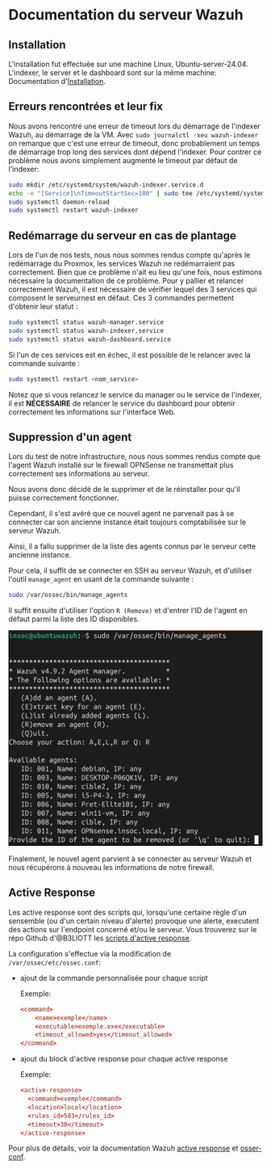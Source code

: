 # Documentation du serveur Wazuh

## Installation
L'installation fut effectuée sur une machine Linux, Ubuntu-server-24.04. L'indexer, le server et le dashboard sont sur la même machine:
Documentation d'[Installation](https://documentation.wazuh.com/current/installation-guide/index.html).

## Erreurs rencontrées et leur fix
Nous avons rencontré une erreur de timeout lors du démarrage de l'indexer Wazuh, au démarrage de la VM. Avec `sudo journalctl -xeu wazuh-indexer` on remarque que c'est une erreur de timeout, donc probablement un temps de démarrage trop long des services dont dépend l'indexer. Pour contrer ce problème nous avons simplement augmenté le timeout par défaut de l'indexer:
```bash
sudo mkdir /etc/systemd/system/wazuh-indexer.service.d
echo -e "[Service]\nTimeoutStartSec=180" | sudo tee /etc/systemd/system/wazuh-indexer.service.d/startup-timeout.conf
sudo systemctl daemon-reload
sudo systemctl restart wazuh-indexer
```

## Redémarrage du serveur en cas de plantage
Lors de l'un de nos tests, nous nous sommes rendus compte qu'après le redémarrage du Proxmox, les services Wazuh ne redémarraient pas correctement.
Bien que ce problème n'ait eu lieu qu'une fois, nous estimons nécessaire la documentation de ce problème.
Pour y pallier et relancer correctement Wazuh, il est nécessaire de vérifier lequel des 3 services qui composent le serveurnest en défaut.
Ces 3 commandes permettent d'obtenir leur statut :
```bash
sudo systemctl status wazuh-manager.service
sudo systemctl status wazuh-indexer.service
sudo systemctl status wazuh-dashboard.service
```

Si l'un de ces services est en échec, il est possible de le relancer avec la commande suivante :
```bash
sudo systemctl restart <nom_service>
```

Notez que si vous relancez le service du manager ou le service de l'indexer, il est **NÉCESSAIRE** de relancer le service du dashboard pour obtenir correctement les informations sur l'interface Web.


## Suppression d'un agent
Lors du test de notre infrastructure, nous nous sommes rendus compte que l'agent Wazuh installé sur le firewall OPNSense ne transmettait plus correctement ses informations au serveur.

Nous avons donc décidé de le supprimer et de le réinstaller pour qu'il puisse correctement fonctionner.

Cependant, il s'est avéré que ce nouvel agent ne parvenait pas à se connecter car son ancienne instance était toujours comptabilisée sur le serveur Wazuh.

Ainsi, il a fallu supprimer de la liste des agents connus par le serveur cette ancienne instance.

Pour cela, il suffit de se connecter en SSH au serveur Wazuh, et d'utiliser l'outil `manage_agent` en usant de la commande suivante :
```bash
sudo /var/ossec/bin/manage_agents
```
Il suffit ensuite d'utiliser l'option `R (Remove)` et d'entrer l'ID de l'agent en défaut parmi la liste des ID disponibles.

![Remove Agent](images/RemoveAgent.png)

Finalement, le nouvel agent parvient à se connecter au serveur Wazuh et nous récupérons à nouveau les informations de notre firewall.

## Active Response
Les active response sont des scripts qui, lorsqu'une certaine règle d'un sensemble (ou d'un certain niveau d'alerte) provoque une alerte, executent des actions sur l'endpoint concerné et/ou le serveur.
Vous trouverez sur le répo Github d'@B3LIOTT les [scripts d'active response](https://github.com/B3LIOTT/wazuh-active-response).

La configuration s'effectue via la modification de `/var/ossec/etc/ossec.conf`:
- ajout de la commande personnalisée pour chaque script

  Exemple:
  ```conf
  <command>
      <name>exemple</name>
      <executable>exemple.exe</executable>
      <timeout_allowed>yes</timeout_allowed>
  </command>
  ```

- ajout du block d'active response pour chaque active response

  Exemple:
    ```conf
   <active-response>
      <command>exemple</command>
      <location>local</location>
      <rules_id>503</rules_id>
      <timeout>30</timeout>
  </active-response>
  ```

Pour plus de détails, voir la documentation Wazuh [active response](https://documentation.wazuh.com/current/user-manual/capabilities/active-response/how-to-configure.html) et [osser-conf](https://documentation.wazuh.com/current/user-manual/reference/ossec-conf/active-response.html#command).
